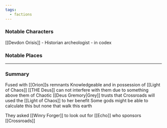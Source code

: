 ```yaml
---
tags:
  - factions
---
```

### Notable Characters
[[Devdon Orisis]] - Historian archeologist - in codex

### Notable Places


___
### Summary

Fused with [[Orion]]s remnants 
Knowledgeable and in possession of [[Light of Chaos]]
[[THE Deus]] can not interfere with them due to something above them of Chaotic
[[Deus Gremory|Grey]] trusts that Crossroads will used the [[Light of Chaos]] to her benefit
Some gods might be able to calculate this but none that walk this earth

They asked [[Winry Forger]] to look out for [[Echo]] who sponsors [[Crossroads]]
